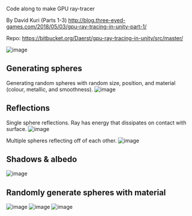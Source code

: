 Code along to make GPU ray-tracer 

By David Kuri (Parts 1-3)
http://blog.three-eyed-games.com/2018/05/03/gpu-ray-tracing-in-unity-part-1/

Repo:
https://bitbucket.org/Daerst/gpu-ray-tracing-in-unity/src/master/

![image](https://github.com/2x-Helix/compute-shaders/assets/82784679/2f385401-6ffd-4ebf-bea3-c91f97ff6bcc)


## Generating spheres
Generating random spheres with random size, position, and material (colour, metallic, and smoothness).
 ![image](https://github.com/2x-Helix/compute-shaders/assets/82784679/21268550-3346-43cb-93fb-8cafccaacf1b)
 
## Reflections
Single sphere reflections. Ray has energy that dissipates on contact with surface.
![image](https://github.com/2x-Helix/compute-shaders/assets/82784679/7888c084-e674-4235-93fc-35a9a58927c9)

Multiple spheres reflecting off of each other.
![image](https://github.com/2x-Helix/compute-shaders/assets/82784679/4ebd3176-c411-4755-bd96-fac7b7c89723)

## Shadows & albedo
![image](https://github.com/2x-Helix/compute-shaders/assets/82784679/7284e0ca-f9d0-4b5d-905a-9e8a7201994a)

## Randomly generate spheres with material
![image](https://github.com/2x-Helix/compute-shaders/assets/82784679/ba00abcb-6548-4089-a7c3-f8542b3108d3)
![image](https://github.com/2x-Helix/compute-shaders/assets/82784679/eb842258-849b-4dbe-b7fe-f2a22945a9be)
![image](https://github.com/2x-Helix/compute-shaders/assets/82784679/d7798a19-2b23-4f52-beb4-75e710fc6a4c)
